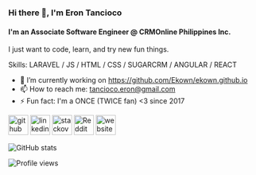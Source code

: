 ### Hi there 👋, I'm Eron Tancioco
#### I'm an Associate Software Engineer @ CRMOnline Philippines Inc.
I just want to code, learn, and try new fun things.

Skills: LARAVEL / JS / HTML / CSS / SUGARCRM / ANGULAR / REACT

- 🔭 I’m currently working on https://github.com/Ekown/ekown.github.io
- 📫 How to reach me: tancioco.eron@gmail.com 
- ⚡ Fun fact: I'm a ONCE (TWICE fan) <3 since 2017 


[<img src='https://cdn.jsdelivr.net/npm/simple-icons@3.0.1/icons/github.svg' alt='github' height='40'>](https://github.com/Ekown)  [<img src='https://cdn.jsdelivr.net/npm/simple-icons@3.0.1/icons/linkedin.svg' alt='linkedin' height='40'>](https://www.linkedin.com/in/eron-tancioco/)  [<img src='https://cdn.jsdelivr.net/npm/simple-icons@3.0.1/icons/stackoverflow.svg' alt='stackoverflow' height='40'>](https://stackoverflow.com/users/6120727)  [<img src='https://cdn.jsdelivr.net/npm/simple-icons@3.0.1/icons/reddit.svg' alt='Reddit' height='40'>](https://www.reddit.com/user/Ekoowwnditioner)  [<img src='https://cdn.jsdelivr.net/npm/simple-icons@3.0.1/icons/icloud.svg' alt='website' height='40'>](https://ekown.github.io/)  

![GitHub stats](https://github-readme-stats.vercel.app/api?username=Ekown&show_icons=true)  

![Profile views](https://gpvc.arturio.dev/Ekown)  

